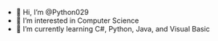 - 👋 Hi, I’m @Python029
- 👀 I’m interested in Computer Science
- 🌱 I’m currently learning C#, Python, Java, and Visual Basic

<!---
Python029/Python029 is a ✨ special ✨ repository because its `README.md` (this file) appears on your GitHub profile.
You can click the Preview link to take a look at your changes.
--->
